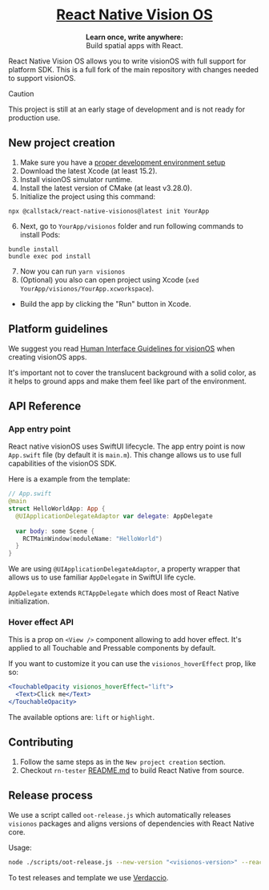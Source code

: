 <h1 align="center">
  <a href="https://reactnative.dev/">
    React Native Vision OS
  </a>
</h1>

<p align="center">
  <strong>Learn once, write anywhere:</strong><br>
  Build spatial apps with React.
</p>

React Native Vision OS allows you to write visionOS with full support for platform SDK. This is a full fork of the main repository with changes needed to support visionOS.

> [!CAUTION]
> This project is still at an early stage of development and is not ready for production use.

## New project creation

1. Make sure you have a [proper development environment setup](https://reactnative.dev/docs/environment-setup)
2. Download the latest Xcode (at least 15.2).
3. Install visionOS simulator runtime.
4. Install the latest version of CMake (at least v3.28.0).
5. Initialize the project using this command:

```
npx @callstack/react-native-visionos@latest init YourApp
```
6. Next, go to `YourApp/visionos` folder and run following commands to install Pods:

```
bundle install
bundle exec pod install
```

7. Now you can run `yarn visionos` 
8. (Optional) you also can open project using Xcode (`xed YourApp/visionos/YourApp.xcworkspace`).
  - Build the app by clicking the "Run" button in Xcode.

## Platform guidelines

We suggest you read [Human Interface Guidelines for visionOS](https://developer.apple.com/design/human-interface-guidelines/designing-for-visionos) when creating visionOS apps.

It's important not to cover the translucent background with a solid color, as it helps to ground apps and make them feel like part of the environment.

## API Reference

### App entry point
React native visionOS uses SwiftUI lifecycle. The app entry point is now `App.swift` file (by default it is `main.m`). This change allows us to use full capabilities of the visionOS SDK. 

Here is a example from the template: 
```swift
// App.swift
@main
struct HelloWorldApp: App {
  @UIApplicationDelegateAdaptor var delegate: AppDelegate
  
  var body: some Scene {
    RCTMainWindow(moduleName: "HelloWorld")
  }
}
```

We are using `@UIApplicationDelegateAdaptor`, a property wrapper that allows us to use familiar `AppDelegate` in SwiftUI life cycle. 

`AppDelegate` extends `RCTAppDelegate` which does most of React Native initialization.

### Hover effect API
This is a prop on `<View />` component allowing to add hover effect. It's applied to all Touchable and Pressable components by default.

If you want to customize it you can use the `visionos_hoverEffect` prop, like so:

```jsx
<TouchableOpacity visionos_hoverEffect="lift">
  <Text>Click me</Text>
</TouchableOpacity>
```

The available options are: `lift` or `highlight`.

## Contributing

1. Follow the same steps as in the `New project creation` section.
2. Checkout `rn-tester` [README.md](./packages/rn-tester/README.md) to build React Native from source.

## Release process

We use a script called `oot-release.js` which automatically releases `visionos` packages and aligns versions of dependencies with React Native core.

Usage:

```sh
node ./scripts/oot-release.js --new-version "<visionos-version>" --react-native-version "<react-native-version>" --one-time-password "<otp>"
```

To test releases and template we use [Verdaccio](https://verdaccio.org/).
